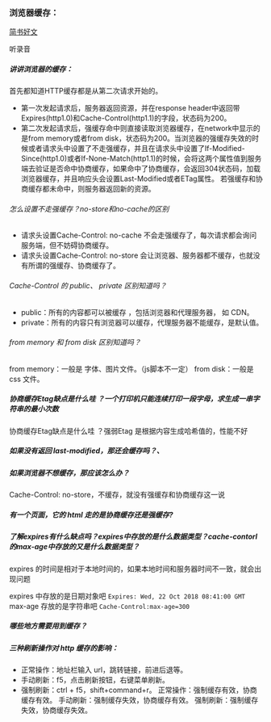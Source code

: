 ### 浏览器缓存：
[简书好文](https://www.jianshu.com/p/54cc04190252)

听录音

##### 讲讲浏览器的缓存：
首先都知道HTTP缓存都是从第二次请求开始的。
- 第一次发起请求后，服务器返回资源，并在response header中返回带Expires(http1.0)和Cache-Control(http1.1)的字段，状态码为200。
- 第二次发起请求后，强缓存命中则直接读取浏览器缓存，在network中显示的是from memory或者from disk，状态码为200。当浏览器的强缓存失效的时候或者请求头中设置了不走强缓存，并且在请求头中设置了If-Modified-Since(http1.0)或者If-None-Match(http1.1)的时候，会将这两个属性值到服务端去验证是否命中协商缓存，如果命中了协商缓存，会返回304状态码，加载浏览器缓存，并且响应头会设置Last-Modified或者ETag属性。
若强缓存和协商缓存都未命中，则服务器返回新的资源。

###### 怎么设置不走强缓存？no-store和no-cache的区别
- 请求头设置Cache-Control: no-cache 不会走强缓存了，每次请求都会询问服务端，但不妨碍协商缓存。
- 请求头设置Cache-Control: no-store 会让浏览器、服务器都不缓存，也就没有所谓的强缓存、协商缓存了。

###### Cache-Control 的 public、 private 区别知道吗？
- public：所有的内容都可以被缓存 ，包括浏览器和代理服务器， 如 CDN。
- private：所有的内容只有浏览器可以缓存，代理服务器不能缓存，是默认值。

###### from memory 和 from disk 区别知道吗？
from memory：一般是 字体、图片文件。（js脚本不一定）
from disk：一般是 css 文件。


##### 协商缓存Etag缺点是什么哇 ？一个打印机只能连续打印一段字母，求生成一串字符串的最小次数
协商缓存Etag缺点是什么哇 ？强弱Etag
是根据内容生成哈希值的，性能不好

##### 如果没有返回 last-modified，那还会缓存吗？、


##### 如果浏览器不想缓存，那应该怎么办？
Cache-Control: no-store，不缓存，就没有强缓存和协商缓存这一说

##### 有一个页面，它的 html 走的是协商缓存还是强缓存?


##### 了解expires有什么缺点吗？expires中存放的是什么数据类型？cache-contorl的max-age中存放的又是什么数据类型？
expires 的时间是相对于本地时间的，如果本地时间和服务器时间不一致，就会出现问题

expires 中存放的是日期对象吧 `Expires: Wed, 22 Oct 2018 08:41:00 GMT`
max-age 存放的是字符串吧 `Cache-Control:max-age=300` 

##### 哪些地方需要用到缓存？


##### 三种刷新操作对 http 缓存的影响：
- 正常操作：地址栏输入 url，跳转链接，前进后退等。
- 手动刷新：f5，点击刷新按钮，右键菜单刷新。
- 强制刷新：ctrl + f5，shift+command+r。
正常操作：强制缓存有效，协商缓存有效。 手动刷新：强制缓存失效，协商缓存有效。 强制刷新：强制缓存失效，协商缓存失效。